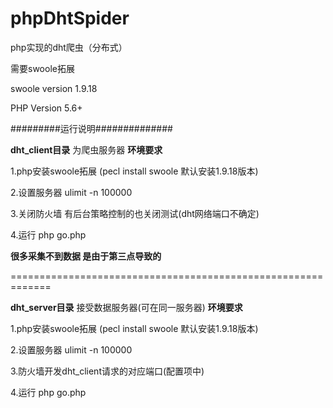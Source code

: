 # phpDhtSpider
php实现的dht爬虫（分布式）

需要swoole拓展

swoole version 1.9.18

PHP Version 5.6+

#########运行说明##############

**dht_client目录** 为爬虫服务器 **环境要求**

1.php安装swoole拓展 (pecl install swoole 默认安装1.9.18版本)

2.设置服务器 ulimit -n 100000

3.关闭防火墙 有后台策略控制的也关闭测试(dht网络端口不确定)

4.运行 php go.php

**很多采集不到数据 是由于第三点导致的**

=============================================================

**dht_server目录** 接受数据服务器(可在同一服务器) **环境要求**

1.php安装swoole拓展 (pecl install swoole 默认安装1.9.18版本)

2.设置服务器 ulimit -n 100000

3.防火墙开发dht_client请求的对应端口(配置项中)

4.运行 php go.php
